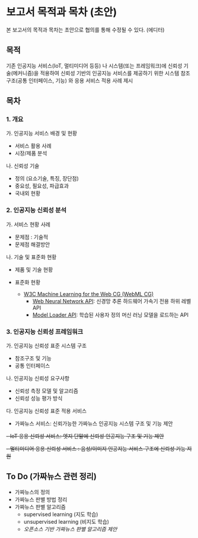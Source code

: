 # 보고서 목적과 목차 (초안)

본 보고서의 목적과 목차는 초안으로 협의를 통해 수정될 수 있다. (에디터) 

## 목적 

기존 인공지능 서비스(IoT, 멀티미디어 등등) 나 시스템(또는 프레임워크)에 신뢰성 기술(메커니즘)을 적용하여 신뢰성 기반의 인공지능 서비스를 제공하기 위한 시스템 참조구조(공통 인터페이스, 기능) 와 응용 서비스 적용 사례 제시 

## 목차

### 1.	개요

가.	인공지능 서비스 배경 및 현황
-	서비스 활용 사례
-	시장/제품 분석

나.	신뢰성 기술  
-	정의 (요소기술, 특징, 장단점)
-	중요성, 필요성, 파급효과
-	국내외 현황

### 2. 인공지능 신뢰성 분석 

가.	서비스 현황 사례 
*	문제점 : 기술적
*	문제점 해결방안

나.	기술 및 표준화 현황
*	제품 및 기술 현황

* 표준화 현황
  - [W3C Machine Learning for the Web CG (WebML CG)](https://webmachinelearning.github.io/)
    + [Web Neural Network API](https://webmachinelearning.github.io/webnn/): 신경망 추론 하드웨어 가속기 전용 하위 레벨 API
    + [Model Loader API](https://webmachinelearning.github.io/model-loader/): 학습된 사용자 정의 머신 러닝 모델을 로드하는 API 

### 3. 인공지능 신뢰성 프레임워크

가.	인공지능 신뢰성 표준 시스템 구조
-	참조구조 및 기능
-	공통 인터페이스 

나.	인공지능 신뢰성 요구사항
-	신뢰성 측정 모델 및 알고리즘
-	신뢰성 성능 평가 방식

다.	인공지능 신뢰성 표준 적용 서비스
- 가짜뉴스 서비스: 신뢰가능한 가짜뉴스 인공지능 시스템 구조 및 기능 제안 

~~-	IoT 응용 신뢰성 서비스: 엣지 단말에 신뢰성 인공지능 구조 및 기능 제안~~

~~-	멀티미디어 응용 신뢰성 서비스 : 음성/이미지 인공지능 서비스 구조에 신뢰성 기능 지원~~


## To Do (가짜뉴스 관련 정리)

* 가짜뉴스의 정의
* 가짜뉴스 판별 방법 정리
* 가짜뉴스 판별 알고리즘 
  - supervised learning (지도 학습)
  - unsupervised learning (비지도 학습)
  - _오픈소스 기반 가짜뉴스 판별 알고리즘 제안_  
  

